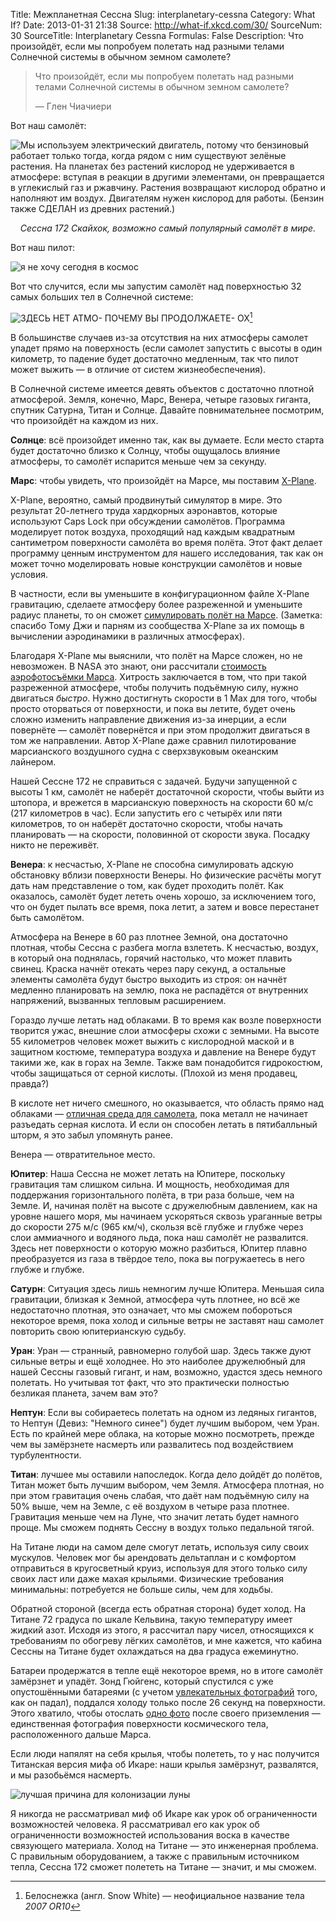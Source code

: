 Title: Межпланетная Сессна
Slug: interplanetary-cessna
Category: What If?
Date: 2013-01-31 21:38
Source: http://what-if.xkcd.com/30/
SourceNum: 30
SourceTitle: Interplanetary Cessna
Formulas: False
Description: Что произойдёт, если мы попробуем полетать над разными телами Солнечной системы в обычном земном самолете?

> Что произойдёт, если мы попробуем полетать над разными телами Солнечной системы в обычном земном самолете?
>
> — Глен Чиачиери

Вот наш самолёт:

![](/uploads/030-interplanetary-cessna/cessna_plane_ru.png "Мы используем электрический двигатель, потому что бензиновый работает только тогда, когда рядом с ним существуют зелёные растения. На планетах без растений кислород не удерживается в атмосфере: вступая в реакции в другими элементами, он превращается в углекислый газ и ржавчину. Растения возвращают кислород обратно и наполняют им воздух. Двигателям нужен кислород для работы. (Бензин также СДЕЛАН из древних растений.)")

_<center>Сессна 172 Скайхок, возможно самый популярный самолёт в мире.</center>_

Вот наш пилот:

![](/uploads/030-interplanetary-cessna/cessna_pilot_ru.png "я не хочу сегодня в космос")

Вот что случится, если мы запустим самолёт над поверхностью 32 самых больших тел в Солнечной системе:

<img class="illustration" alt="ЗДЕСЬ НЕТ АТМО- ПОЧЕМУ ВЫ ПРОДОЛЖАЕТЕ- ОХ" src="/uploads/030-interplanetary-cessna/cessna_results_ru.png" usemap="#planetmap" name="planetmap">[^1]
<map name="planetmap">
<area shape="rect" coords="0,3,96,103" href="javascript:void(0)" alt="[Пщщщ]" title="[Пщщщ]"></area>
<area shape="rect" coords="100,2,196,102" href="javascript:void(0)" alt="Зачем вы послали меня сюда" title="Зачем вы послали меня сюда"></area>
<area shape="rect" coords="200,3,296,103" href="javascript:void(0)" alt="Кажется, тут не лучше" title="Кажется, тут не лучше"></area>
<area shape="rect" coords="302,3,394,103" href="javascript:void(0)" alt="Эта планета – приквел Нептуна, по версии Джорджа Лукаса" title="Эта планета – приквел Нептуна, по версии Джорджа Лукаса"></area>
<area shape="rect" coords="0,106,96,204" href="javascript:void(0)" alt="Синий хорош, оставьте синий." title="Синий хорош, оставьте синий."></area>
<area shape="rect" coords="101,104,197,202" href="javascript:void(0)" alt="Довольно трудно летать на Земле, ведь я не умею управлять этой штукой." title="Довольно трудно летать на Земле, ведь я не умею управлять этой штукой."></area>
<area shape="rect" coords="200,104,296,202" href="javascript:void(0)" alt="aaaaaaaaaaaaaaaaaaa" title="aaaaaaaaaaaaaaaaaaa"></area>
<area shape="rect" coords="302,104,394,202" href="javascript:void(0)" alt="Нам действительно следует это делать? У нас есть симуляторы." title="Нам действительно следует это делать? У нас есть симуляторы."></area>
<area shape="rect" coords="0,205,97,303" href="javascript:void(0)" alt="Дерьмо, тут нет--" title="Дерьмо, тут нет--"></area>
<area shape="rect" coords="101,205,197,303" href="javascript:void(0)" alt="Уииииии! Хм, да тут холодновато." title="Уииииии! Хм, да тут холодновато."></area>
<area shape="rect" coords="201,205,298,303" href="javascript:void(0)" alt="Ещё один без атм--" title="Ещё один без атм--"></area>
<area shape="rect" coords="301,205,394,303" href="javascript:void(0)" alt="aaaaaaaaAAAAAAAAA" title="aaaaaaaaAAAAAAAAA"></area>
<area shape="rect" coords="0,306,96,404" href="javascript:void(0)" alt="Самое уродливое космическое тело солнечной системы" title="Самое уродливое космическое тело солнечной системы"></area>
<area shape="rect" coords="100,306,196,404" href="javascript:void(0)" alt="Хорошо, а у нас действительно есть--" title="Хорошо, а у нас действительно есть--"></area>
<area shape="rect" coords="200,306,296,404" href="javascript:void(0)" alt="нужно ли нам всё это--" title="нужно ли нам всё это--"></area>
<area shape="rect" coords="302,306,394,404" href="javascript:void(0)" alt="Погодите, а можем ли мы--" title="Погодите, а можем ли мы--"></area>
<area shape="rect" coords="0,406,96,504" href="javascript:void(0)" alt="Только не ЕЩЁ один без--" title="Только не ЕЩЁ один без--"></area>
<area shape="rect" coords="100,406,196,504" href="javascript:void(0)" alt="Ладно, слушайте, я не--" title="Ладно, слушайте, я не--"></area>
<area shape="rect" coords="201,406,297,504" href="javascript:void(0)" alt="Я не записывался в--" title="Я не записывался в--"></area>
<area shape="rect" coords="303,406,394,504" href="javascript:void(0)" alt="не записывался--" title="не записывался--"></area>
<area shape="rect" coords="0,508,96,606" href="javascript:void(0)" alt="ПРЕКРАТИТЕ ВЫ--" title="ПРЕКРАТИТЕ ВЫ--"></area>
<area shape="rect" coords="99,506,195,604" href="javascript:void(0)" alt="ОСТАНОВИТЕСЬ РАДИ--" title="ОСТАНОВИТЕСЬ РАДИ--"></area>
<area shape="rect" coords="199,506,295,604" href="javascript:void(0)" alt="Только не ещё один--" title="Только не ещё один--"></area>
<area shape="rect" coords="302,506,394,604" href="javascript:void(0)" alt="AAAAAAAA--" title="AAAAAAAA--"></area>
<area shape="rect" coords="0,609,95,705" href="javascript:void(0)" alt="Харон меня убьёт?" title="Харон меня убьёт?"></area>
<area shape="rect" coords="99,606,196,704" href="javascript:void(0)" alt="Я даже не знаю где--" title="Я даже не знаю где--"></area>
<area shape="rect" coords="201,608,298,706" href="javascript:void(0)" alt="Мы же почти за--" title="Мы же почти за--"></area>
<area shape="rect" coords="302,607,394,705" href="javascript:void(0)" alt="Да у этого даже названия нет!" title="Да у этого даже названия нет!"></area>
<area shape="rect" coords="1,708,94,800" href="javascript:void(0)" alt="Можно мне хоть--" title="Можно мне хоть--"></area>
<area shape="rect" coords="102,708,195,800" href="javascript:void(0)" alt="Что вы хот--" title="Что вы хот--"></area>
<area shape="rect" coords="202,708,295,800" href="javascript:void(0)" alt="Вы хотите за--" title="Вы хотите за--"></area>
<area shape="rect" coords="301,708,394,800" href="javascript:void(0)" alt="Вы могли бы обойтись и десятью. Серьёзно, хватило бы и десяти." title="Вы могли бы обойтись и десятью. Серьёзно, хватило бы и десяти."></area>
</map>

В большинстве случаев из-за отсутствия на них атмосферы самолет упадет прямо на поверхность (если самолет запустить с высоты в один километр, то падение будет достаточно медленным, так что пилот может выжить — в отличие от систем жизнеобеспечения).

В Солнечной системе имеется девять объектов с достаточно плотной атмосферой. Земля, конечно, Марс, Венера, четыре газовых гиганта, спутник Сатурна, Титан и Солнце. Давайте повнимательнее посмотрим, что произойдёт на каждом из них.

**Солнце**: всё произойдет именно так, как вы думаете. Если место старта будет достаточно близко к Солнцу, чтобы ощущалось влияние атмосферы, то самолёт испарится меньше чем за секунду.

**Марс**: чтобы увидеть, что произойдёт на Марсе, мы поставим [X-Plane](http://www.x-plane.com/desktop/home/?utm_expid=25103718-8).

X-Plane, вероятно, самый продвинутый симулятор в мире. Это результат 20-летнего труда хардкорных аэронавтов, которые используют Caps Lock при обсуждении самолётов. Программа моделирует поток воздуха, проходящий над каждым квадратным сантиметром поверхности самолёта во время полёта. Этот факт делает программу ценным инструментом для нашего исследования, так как он может точно моделировать новые конструкции самолётов и новые условия.

В частности, если вы уменьшите в конфигурационном файле X-Plane гравитацию, сделаете атмосферу более разреженной и уменьшите радиус планеты, то он сможет [симулировать полёт на Марсе](http://www.x-plane.com/adventures/mars.html). (Заметка: спасибо Тому Джи и парням из сообщества X-Plane за их помощь в вычислении аэродинамики в различных атмосферах).

Благодаря X-Plane мы выяснили, что полёт на Марсе сложен, но не невозможен. В NASA это знают, они рассчитали [стоимость аэрофотосъёмки Марса](http://marsairplane.larc.nasa.gov/). Хитрость заключается в том, что при такой разреженной атмосфере, чтобы получить подъёмную силу, нужно двигаться _быстро_. Нужно достигнуть скорости в 1 Мах для того, чтобы просто оторваться от поверхности, и пока вы летите, будет очень сложно изменить направление движения из-за инерции, а если повернёте — самолёт повернётся и при этом продолжит двигаться в том же направлении. Автор X-Plane даже сравнил пилотирование марсианского воздушного судна с сверхзвуковым океанским лайнером.

Нашей Сессне 172 не справиться с задачей. Будучи запущенной с высоты 1 км, самолёт не наберёт достаточной скорости, чтобы выйти из штопора, и врежется в марсианскую поверхность на скорости 60 м/с (217 километров в час). Если запустить его с четырёх или пяти километров, то он наберёт достаточно скорости, чтобы начать планировать — на скорости, половинной от скорости звука. Посадку никто не переживёт.

**Венера**: к несчастью, X-Plane не способна симулировать адскую обстановку вблизи поверхности Венеры. Но физические расчёты могут дать нам представление о том, как будет проходить полёт. Как оказалось, самолёт будет лететь очень хорошо, за исключением того, что он будет пылать все время, пока летит, а затем и вовсе перестанет быть самолётом.

Атмосфера на Венере в 60 раз плотнее Земной, она достаточно плотная, чтобы Сессна с разбега могла взлететь. К несчастью, воздух, в который она поднялась, горячий настолько, что может плавить свинец. Краска начнёт отекать через пару секунд, а остальные элементы самолёта будут быстро выходить из строя: он начнёт медленно планировать на землю, пока не распадётся от внутренних напряжений, вызванных тепловым расширением.

Гораздо лучше летать над облаками. В то время как возле поверхности творится ужас, внешние слои атмосферы схожи с земными. На высоте 55 километров человек может выжить с кислородной маской и в защитном костюме, температура воздуха и давление на Венере будут такими же, как в горах на Земле. Также вам понадобится гидрокостюм, чтобы защищаться от серной кислоты. (Плохой из меня продавец, правда?)

В кислоте нет ничего смешного, но оказывается, что область прямо над облаками — [отличная среда для самолета](http://ntrs.nasa.gov/archive/nasa/casi.ntrs.nasa.gov/20030003716_2002108457.pdf), пока металл не начинает разъедать серная кислота. И если он способен летать в пятибалльный шторм, я это забыл упомянуть ранее.

Венера — отвратительное место.

**Юпитер**: Наша Сессна не может летать на Юпитере, поскольку гравитация там слишком сильна. И мощность, необходимая для поддержания горизонтального полёта, в три раза больше, чем на Земле. И, начиная полёт на высоте с дружелюбным давлением, как на уровне нашего моря, мы начинаем ускоряться сквозь ураганные ветры до скорости 275 м/с (965 км/ч), скользя всё глубже и глубже через слои аммиачного и водяного льда, пока наш самолёт не развалится. Здесь нет поверхности о которую можно разбиться, Юпитер плавно преобразуется из газа в твёрдое тело, пока вы погружаетесь в него глубже и глубже.

**Сатурн**: Ситуация здесь лишь немногим лучше Юпитера. Меньшая сила гравитации, близкая к Земной, атмосфера чуть плотнее, но всё же недостаточно плотная, это означает, что мы сможем побороться некоторое время, пока холод и сильные ветры не заставят наш самолет повторить свою юпитерианскую судьбу.

**Уран**: Уран — странный, равномерно голубой шар. Здесь также дуют сильные ветры и ещё холоднее. Но это наиболее дружелюбный для нашей Сессны газовый гигант, и нам, возможно, удастся здесь немного полетать. Но учитывая тот факт, что это практически полностью безликая планета, зачем вам это?

**Нептун**: Если вы собираетесь полетать на одном из ледяных гигантов, то Нептун (Девиз: "Немного синее") будет лучшим выбором, чем Уран. Есть по крайней мере облака, на которые можно посмотреть, прежде чем вы замёрзнете насмерть или развалитесь под воздействием турбулентности.

**Титан**: лучшее мы оставили напоследок. Когда дело дойдёт до полётов, Титан может быть лучшим выбором, чем Земля. Атмосфера плотная, но при этом гравитация очень слабая, что даёт нам подъёмную силу на 50% выше, чем на Земле, с её воздухом в четыре раза плотнее. Гравитация меньше чем на Луне, что значит летать будет намного проще. Мы сможем поднять Сессну в воздух только педальной тягой.

На Титане люди на самом деле смогут летать, используя силу своих мускулов. Человек мог бы арендовать дельтаплан и с комфортом отправиться в кругосветный круиз, используя для этого только силу своих ласт или даже махая крыльями. Физические требования минимальны: потребуется не больше силы, чем для ходьбы.

Обратной стороной (всегда есть обратная сторона) будет холод. На Титане 72 градуса по шкале Кельвина, такую температуру имеет жидкий азот. Исходя из этого, я рассчитал пару чисел, относящихся к требованиям по обогреву лёгких самолётов, и мне кажется, что кабина Сессны на Титане будет охлаждаться на два градуса ежеминутно.

Батареи продержатся в тепле ещё некоторое время, но в итоге самолёт замёрзнет и упадёт. Зонд Гюйгенс, который спустился с уже опустошёнными батареями (с учетом [увлекательных фотографий](http://www.beugungsbild.de/huygens/huygens.html) того, как он падал), поддался холоду только после 26 секунд на поверхности. Этого хватило, чтобы отослать [одно фото](http://www.esa.int/Our_Activities/Space_Science/Cassini-Huygens/New_images_from_Titan) после своего приземления — единственная фотография поверхности космического тела, расположенного дальше Марса.

Если люди напялят на себя крылья, чтобы полететь, то у нас получится Титанская версия мифа об Икаре: наши крылья замёрзнут, развалятся, и мы разобьёмся насмерть.

![](/uploads/030-interplanetary-cessna/cessna_icarus.png "лучшая причина для колонизации луны")

Я никогда не рассматривал миф об Икаре как урок об ограниченности возможностей человека. Я рассматривал его как урок об ограниченности возможностей использования воска в качестве связующего материала. Холод на Титане — это инженерная проблема. С правильным оборудованием, а также с правильным источником тепла, Сессна 172 сможет полететь на Титане — значит, и мы сможем.

[^1]: Белоснежка (англ. Snow White) — неофициальное название тела _2007 OR10_
